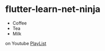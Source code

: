 # flutter-learn-net-ninja

<ul>
  <li>Coffee</li>
  <li>Tea</li>
  <li>Milk</li>
</ul>  




on Youtube [PlayList]([url](https://www.youtube.com/playlist?list=PL4cUxeGkcC9jLYyp2Aoh6hcWuxFDX6PBJ))
